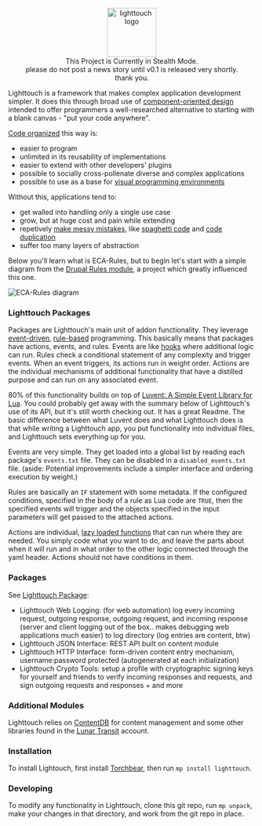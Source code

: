 <p align="center"><img width="100" src="https://i.imgur.com/zwjfmrF.png" alt="lighttouch logo"><br>This Project is Currently in Stealth Mode.<br>please do not post a news story until v0.1 is released very shortly.<br>thank you.</p>

Lighttouch is a framework that makes complex application development simpler.  It does this through broad use of [component-oriented design](https://en.wikipedia.org/wiki/Component-based_software_engineering) intended to offer programmers a well-researched alternative to starting with a blank canvas - "put your code anywhere".

[Code organized](https://en.wikipedia.org/wiki/Structured_programming) this way is:
- easier to program
- unlimited in its reusability of implementations
- easier to extend with other developers' plugins
- possible to socially cross-pollenate diverse and complex applications
- possible to use as a base for [visual programming environments](https://en.wikipedia.org/wiki/Visual_programming_language) 

Without this, applications tend to:
- get walled into handling only a single use case
- grow, but at huge cost and pain while extending
- repetively [make messy mistakes](https://news.ycombinator.com/item?id=18443327), like [spaghetti code](http://wiki.c2.com/?SpaghettiCode) and [code duplication](http://wiki.c2.com/?DuplicatedCode)
- suffer too many layers of abstraction

Below you'll learn what is ECA-Rules, but to begin let's start with a simple diagram from the [Drupal Rules module](https://drupal.org/project/rules), a project which greatly influenced this one.

<img src="https://dev.acquia.com/sites/default/files/blog/rules_eca.png" alt="ECA-Rules diagram">

### Lighttouch Packages

Packages are Lighttouch's main unit of addon functionality. They leverage [event-driven](https://en.wikipedia.org/wiki/Event-driven_programming), [rule-based](https://en.wikipedia.org/wiki/Rule-based_system) programming.  This basically means that packages have actions, events, and rules.  Events are like [hooks](https://stackoverflow.com/questions/467557/what-is-meant-by-the-term-hook-in-programming) where additional logic can run.  Rules check a conditional statement of any complexity and trigger events.  When an event triggers, its actions run in weight order.  Actions are the individual mechanisms of additional functionality that have a distilled purpose and can run on any associated event.

80% of this functionality builds on top of [Luvent: A Simple Event Library for Lua](https://github.com/ejmr/Luvent).  You could probably get away with the summary below of Lighttouch's use of its API, but it's still worth checking out.  It has a great Readme.  The basic difference between what Luvent does and what Lighttouch does is that while writing a Lighttouch app, you put functionality into individual files, and Lighttouch sets everything up for you.

Events are very simple.  They get loaded into a global list by reading each package's `events.txt` file.  They can be disabled in a `disabled_events.txt` file.  (aside: Potential improvements include a simpler interface and ordering execution by weight.)

Rules are basically an `IF` statement with some metadata.  If the configured conditions, specified in the body of a rule as Lua code are `TRUE`, then the specified events will trigger and the objects specified in the input parameters will get passed to the attached actions.

Actions are individual, [lazy loaded functions](https://whatis.techtarget.com/definition/lazy-loading-dynamic-function-loading) that can run where they are needed.  You simply code what you want to do, and leave the parts about when it will run and in what order to the other logic connected through the yaml header.  Actions should not have conditions in them.

### Packages

See [Lighttouch Package](https://github.com/lighttouch-packages):

- Lighttouch Web Logging:  (for web automation) log every incoming request, outgoing response, outgoing request, and incoming response (server and client logging out of the box.. makes debugging web applications much easier) to log directory (log entries are content, btw)
- Lighttouch JSON Interface: REST API built on content module
- Lighttouch HTTP Interface: form-driven content entry mechanism, username:password protected (autogenerated at each initialization)
- Lighttouch Crypto Tools: setup a profile with cryptographic signing keys for yourself and friends to verify incoming responses and requests, and sign outgoing requests and responses + and more

### Additional Modules

Lighttouch relies on [ContentDB](https://github.com/foundpatterns/contentdb) for content management and some other libraries found in the [Lunar Transit](https://github.com/lunar-transit) account.

### Installation

To install Lightouch, first install [Torchbear](https://github.com/foundpatterns/torchbear), then run `mp install lighttouch`.

### Developing

To modify any functionality in Lighttouch, clone this git repo, run `mp unpack`, make your changes in that directory, and work from the git repo in place.
